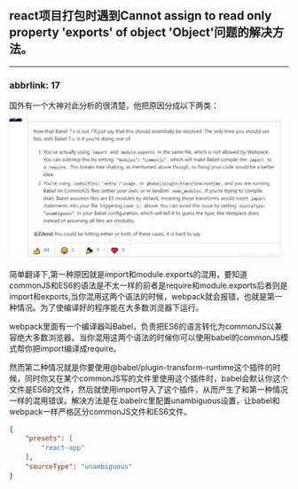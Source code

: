 ## react项目打包时遇到Cannot assign to read only property 'exports' of object 'Object'问题的解决方法。

---

### abbrlink: 17

国外有一个大神对此分析的很清楚，他把原因分成以下两类：

![1597040040150-1619330e-8c80-4d39-a73b-910cee560427.png](react%E9%A1%B9%E7%9B%AE%E6%89%93%E5%8C%85%E6%97%B6%E9%81%87%E5%88%B0Cannot%20assign%20to%20read%20only%20property%20'exports'%20of%20object%20'Object'%E9%97%AE%E9%A2%98%E7%9A%84%E8%A7%A3%E5%86%B3%E6%96%B9%E6%B3%95%E3%80%82.assets/1597040040150-1619330e-8c80-4d39-a73b-910cee560427.png)

简单翻译下,第一种原因就是import和module.exports的混用，要知道commonJS和ES6的语法是不太一样的前者是require和module.exports后者则是import和exports,当你混用这两个语法的时候，webpack就会报错，也就是第一种情况。为了使编译好的程序能在大多数浏览器下运行。

webpack里面有一个编译器叫Babel，负责把ES6的语言转化为commonJS以兼容绝大多数浏览器。当你混用这两个语法的时候你可以使用babel的commonJS模式帮你把import编译成require。

然而第二种情况就是你要使用@babel/plugin-transform-runtime这个插件的时候，同时你又在某个commonJS写的文件里使用这个插件时，babel会默认你这个文件是ES6的文件，然后就使用import导入了这个插件，从而产生了和第一种情况一样的混用错误。解决方法是在.babelrc里配置unambiguous设置，让babel和webpack一样严格区分commonJS文件和ES6文件。

```json
{
	"presets": [
		"react-app"
	],
	"sourceType": "unambiguous"
}
```


